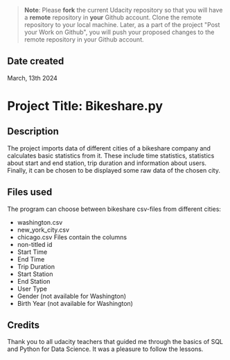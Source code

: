 >**Note**: Please **fork** the current Udacity repository so that you will have a **remote** repository in **your** Github account. Clone the remote repository to your local machine. Later, as a part of the project "Post your Work on Github", you will push your proposed changes to the remote repository in your Github account.

## Date created
March, 13th 2024

# Project Title: Bikeshare.py 

## Description
The project imports data of different cities of a bikeshare company and calculates basic statistics from it. These include time statistics, statistics about start and end station, trip duration and information about users. Finally, it can be chosen to be displayed some raw data of the chosen city.

## Files used
The program can choose between bikeshare csv-files from different cities:
* washington.csv
* new_york_city.csv
* chicago.csv
Files contain the columns
* non-titled id
* Start Time
* End Time
* Trip Duration
* Start Station
* End Station
* User Type
* Gender (not available for Washington)
* Birth Year (not available for Washington)

## Credits
Thank you to all udacity teachers that guided me through the basics of SQL and Python for Data Science. It was a pleasure to follow the lessons. 


